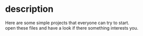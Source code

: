 # description
Here are some simple projects that everyone can try to start.</br>
open these files and have a look if there something interests you.

